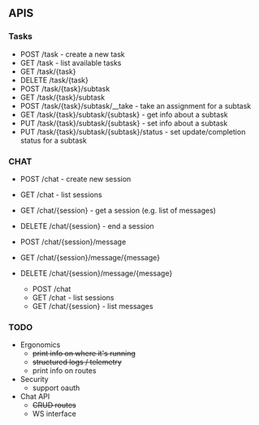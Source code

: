 

## APIS

### Tasks

* POST   /task - create a new task
* GET    /task - list available tasks
* GET    /task/{task}
* DELETE /task/{task}
* POST   /task/{task}/subtask
* GET    /task/{task}/subtask
* POST   /task/{task}/subtask/__take - take an assignment for a subtask
* GET    /task/{task}/subtask/{subtask} - get info about a subtask
* PUT    /task/{task}/subtask/{subtask} - set info about a subtask
* PUT    /task/{task}/subtask/{subtask}/status - set update/completion status for a subtask



### CHAT

* POST   /chat - create new session
* GET    /chat - list sessions   
* GET    /chat/{session} - get a session (e.g. list of messages)
* DELETE /chat/{session} - end a session
* POST   /chat/{session}/message
* GET    /chat/{session}/message/{message}
* DELETE /chat/{session}/message/{message}

  * POST /chat 
  * GET  /chat        - list sessions
  * GET  /chat/{session} - list messages



### TODO

* Ergonomics
  * ~~print info on where it's running~~
  * ~~structured logs / telemetry~~
  * print info on routes
* Security
  * support oauth
* Chat API
  * ~~CRUD routes~~
  * WS interface
